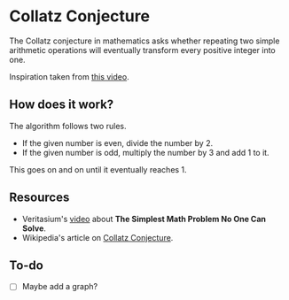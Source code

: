 # Collatz Conjecture
The Collatz conjecture in mathematics asks whether repeating two simple arithmetic operations will eventually transform every positive integer into one.

Inspiration taken from [this video](https://www.youtube.com/watch?v=094y1Z2wpJg).

## How does it work?
The algorithm follows two rules.
- If the given number is even, divide the number by 2.
- If the given number is odd, multiply the number by 3 and add 1 to it.

This goes on and on until it eventually reaches 1. 

## Resources
- Veritasium's [video](https://www.youtube.com/watch?v=094y1Z2wpJg) about **The Simplest Math Problem No One Can Solve**.
- Wikipedia's article on [Collatz Conjecture](https://en.wikipedia.org/wiki/Collatz_conjecture).

## To-do 
- [ ] Maybe add a graph?